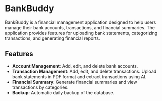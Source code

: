 # BankBuddy

BankBuddy is a financial management application designed to help users manage their bank accounts, transactions, and financial summaries. The application provides features for uploading bank statements, categorizing transactions, and generating financial reports.

## Features

- **Account Management**: Add, edit, and delete bank accounts.
- **Transaction Management**: Add, edit, and delete transactions. Upload bank statements in PDF format and extract transactions using AI.
- **Financial Summary**: Generate financial summaries and view transactions by categories.
- **Backup**: Automatic daily backup of the database.
